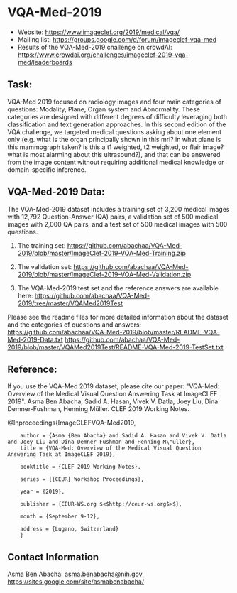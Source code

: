 # VQA-Med-2019

- Website: https://www.imageclef.org/2019/medical/vqa/
- Mailing list: https://groups.google.com/d/forum/imageclef-vqa-med 
- Results of the VQA-Med-2019 challenge on crowdAI: https://www.crowdai.org/challenges/imageclef-2019-vqa-med/leaderboards 

Task:
-------------------
VQA-Med 2019 focused on radiology images and four main categories of questions: Modality, Plane, Organ system and Abnormality. These categories are designed with different degrees of difficulty leveraging both classification and text generation approaches. In this second edition of the VQA challenge, we targeted medical questions asking about one element only (e.g. what is the organ principally shown in this mri? in what plane is this mammograph taken? is this a t1 weighted, t2 weighted, or flair image? what is most alarming about this ultrasound?), and that can be answered from the image content without requiring additional medical knowledge or domain-specific inference.  

VQA-Med-2019 Data:
-------------------
The VQA-Med-2019 dataset includes a training set of 3,200 medical images with 12,792 Question-Answer (QA) pairs, a validation set of 500 medical images with 2,000 QA pairs, and a test set of 500 medical images with 500 questions. 

1) The training set: https://github.com/abachaa/VQA-Med-2019/blob/master/ImageClef-2019-VQA-Med-Training.zip  

2) The validation set: https://github.com/abachaa/VQA-Med-2019/blob/master/ImageClef-2019-VQA-Med-Validation.zip

3) The VQA-Med-2019 test set and the reference answers are available here: https://github.com/abachaa/VQA-Med-2019/tree/master/VQAMed2019Test  

Please see the readme files for more detailed information about the dataset and the categories of questions and answers:
https://github.com/abachaa/VQA-Med-2019/blob/master/README-VQA-Med-2019-Data.txt
https://github.com/abachaa/VQA-Med-2019/blob/master/VQAMed2019Test/README-VQA-Med-2019-TestSet.txt

Reference: 
-------------------

If you use the VQA-Med 2019 dataset, please cite our paper:
"VQA-Med: Overview of the Medical Visual Question Answering Task at ImageCLEF 2019". Asma Ben Abacha, Sadid A. Hasan, Vivek V. Datla, Joey Liu, Dina Demner-Fushman, Henning Müller. CLEF 2019 Working Notes.  

@Inproceedings{ImageCLEFVQA-Med2019,

        author = {Asma {Ben Abacha} and Sadid A. Hasan and Vivek V. Datla and Joey Liu and Dina Demner-Fushman and Henning M\"uller},
        title = {VQA-Med: Overview of the Medical Visual Question Answering Task at ImageCLEF 2019},
        
        booktitle = {CLEF 2019 Working Notes},
        
        series = {{CEUR} Workshop Proceedings},
        
        year = {2019},
        
        publisher = {CEUR-WS.org $<$http://ceur-ws.org$>$},
        
        month = {September 9-12},
        
        address = {Lugano, Switzerland}
        }
        
 Contact Information
 -------------------
Asma Ben Abacha: asma.benabacha@nih.gov   https://sites.google.com/site/asmabenabacha/
